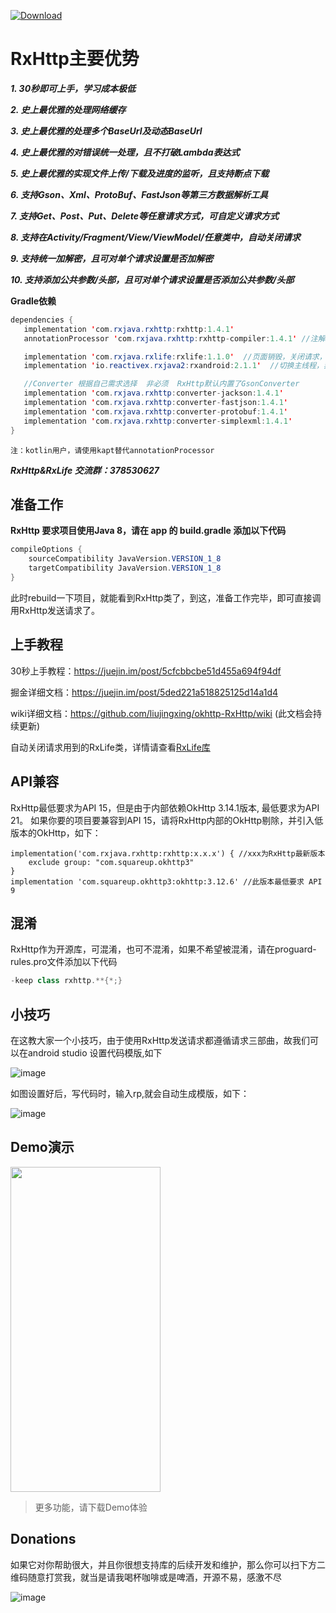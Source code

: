 [ ![Download](https://api.bintray.com/packages/32774707/maven/rxhttp/images/download.svg) ](https://bintray.com/32774707/maven/rxhttp/_latestVersion)

# RxHttp主要优势

  ***1. 30秒即可上手，学习成本极低***
  
  ***2. 史上最优雅的处理网络缓存***
  
  ***3. 史上最优雅的处理多个BaseUrl及动态BaseUrl***
  
  ***4. 史上最优雅的对错误统一处理，且不打破Lambda表达式***
  
  ***5. 史上最优雅的实现文件上传/下载及进度的监听，且支持断点下载***
  
  ***6. 支持Gson、Xml、ProtoBuf、FastJson等第三方数据解析工具***
  
  ***7. 支持Get、Post、Put、Delete等任意请求方式，可自定义请求方式***
  
  ***8. 支持在Activity/Fragment/View/ViewModel/任意类中，自动关闭请求***
  
  ***9. 支持统一加解密，且可对单个请求设置是否加解密***
  
  ***10. 支持添加公共参数/头部，且可对单个请求设置是否添加公共参数/头部***

**Gradle依赖**

```java
dependencies {
   implementation 'com.rxjava.rxhttp:rxhttp:1.4.1'
   annotationProcessor 'com.rxjava.rxhttp:rxhttp-compiler:1.4.1' //注解处理器，生成RxHttp类

   implementation 'com.rxjava.rxlife:rxlife:1.1.0'  //页面销毁，关闭请求，非必须
   implementation 'io.reactivex.rxjava2:rxandroid:2.1.1'  //切换主线程，非必须

   //Converter 根据自己需求选择  非必须  RxHttp默认内置了GsonConverter
   implementation 'com.rxjava.rxhttp:converter-jackson:1.4.1'
   implementation 'com.rxjava.rxhttp:converter-fastjson:1.4.1'
   implementation 'com.rxjava.rxhttp:converter-protobuf:1.4.1'
   implementation 'com.rxjava.rxhttp:converter-simplexml:1.4.1'
}
```
`注：kotlin用户，请使用kapt替代annotationProcessor`

***RxHttp&RxLife 交流群：378530627***

## 准备工作

**RxHttp 要求项目使用Java 8，请在 app 的 build.gradle 添加以下代码**

```java
compileOptions {
    sourceCompatibility JavaVersion.VERSION_1_8
    targetCompatibility JavaVersion.VERSION_1_8
}
```
此时rebuild一下项目，就能看到RxHttp类了，到这，准备工作完毕，即可直接调用RxHttp发送请求了。

## 上手教程

30秒上手教程：https://juejin.im/post/5cfcbbcbe51d455a694f94df

掘金详细文档：https://juejin.im/post/5ded221a518825125d14a1d4

wiki详细文档：https://github.com/liujingxing/okhttp-RxHttp/wiki  (此文档会持续更新)

自动关闭请求用到的RxLife类，详情请查看[RxLife库](https://github.com/liujingxing/RxLife)

## API兼容

RxHttp最低要求为API 15，但是由于内部依赖OkHttp 3.14.1版本, 最低要求为API 21。
如果你要的项目要兼容到API 15，请将RxHttp内部的OkHttp剔除，并引入低版本的OkHttp，如下：

```
implementation('com.rxjava.rxhttp:rxhttp:x.x.x') { //xxx为RxHttp最新版本
    exclude group: "com.squareup.okhttp3"
}
implementation 'com.squareup.okhttp3:okhttp:3.12.6' //此版本最低要求 API 9
```

## 混淆

RxHttp作为开源库，可混淆，也可不混淆，如果不希望被混淆，请在proguard-rules.pro文件添加以下代码

```java
-keep class rxhttp.**{*;}
```

## 小技巧

在这教大家一个小技巧，由于使用RxHttp发送请求都遵循请求三部曲，故我们可以在android studio 设置代码模版,如下

![image](https://github.com/liujingxing/RxHttp/blob/master/screen/templates.png)

如图设置好后，写代码时，输入rp,就会自动生成模版，如下：

![image](https://github.com/liujingxing/RxHttp/blob/master/screen/templates_demo.gif)


## Demo演示
<img src="https://github.com/liujingxing/RxHttp/blob/master/screen/screenrecorder-2019-11-27_22_56_26.gif" width = "240" height = "520" /> 

> 更多功能，请下载Demo体验

## Donations
如果它对你帮助很大，并且你很想支持库的后续开发和维护，那么你可以扫下方二维码随意打赏我，就当是请我喝杯咖啡或是啤酒，开源不易，感激不尽

![image](https://github.com/liujingxing/RxHttp/blob/master/screen/donations.jpeg)





